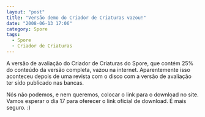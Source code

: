 ```yaml
---
layout: "post"
title: "Versão demo do Criador de Criaturas vazou!"
date: "2008-06-13 17:06"
category: Spore
tags:
  - Spore
  - Criador de Criaturas
---
```


A versão de avaliação do Criador de Criaturas do Spore, que contém 25% do conteúdo da versão completa, vazou na internet. Aparentemente isso aconteceu depois de uma revista com o disco com a versão de avaliação ter sido publicado nas bancas.

Nós não podemos, e nem queremos, colocar o link para o download no site. Vamos esperar o dia 17 para oferecer o link oficial de download. É mais seguro. :)
